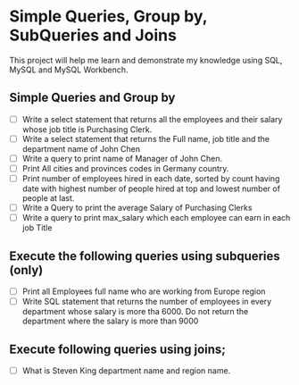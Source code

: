 # Simple Queries, Group by, SubQueries and Joins

This project will help me learn and demonstrate my knowledge using SQL, MySQL
and MySQL Workbench.

## Simple Queries and Group by

- [ ] Write a select statement that returns all the employees and their 
      salary whose job title is Purchasing Clerk.
- [ ] Write a select statement that returns the Full name, job title and 
	  the department name of John Chen
- [ ] Write a query to print name of Manager of John Chen.
- [ ] Print All cities and provinces codes in Germany country.
- [ ] Print number of employees hired in each date, sorted by count having date
      with highest number of people hired at top and lowest number of people
      at last.
- [ ] Write a Query to print the average Salary of Purchasing Clerks
- [ ] Write a query to print max_salary which each employee can earn in each 
      job Title

## Execute the following queries using subqueries (only)

- [ ] Print all Employees full name who are working from Europe region
- [ ] Write SQL statement that returns the number of employees in every 
      department whose salary is more tha 6000. Do not return the department
      where the salary is more than 9000

## Execute following queries using joins;

- [ ] What is Steven King department name and region name.
